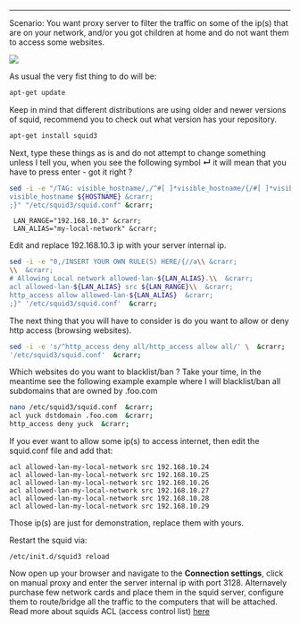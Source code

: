
---

Scenario: You want proxy server to filter the traffic on some of the ip(s) that are on your network, and/or you got children at home and do not want them to access some websites.

![]({|img|}/1misc/squid-proxy.jpg)

As usual the very fist thing to do will be:

```bash
apt-get update
```

Keep in mind that different distributions are using older and newer versions of squid, recommend you to check out what version has your repository.

```bash
apt-get install squid3
```

Next, type these things as is and do not attempt to change something unless I tell you, when you see the following symbol **&crarr;** it will mean that you have to press enter - got it right ?

```bash
sed -i -e "/TAG: visible_hostname/,/^#[ ]*visible_hostname/{/#[ ]*visible_hostname/a\\ &crarr;
visible_hostname ${HOSTNAME} &crarr;
;}" "/etc/squid3/squid.conf" &crarr;
```

``` 
 LAN_RANGE="192.168.10.3" &crarr;
 LAN_ALIAS="my-local-network" &crarr;
```

Edit and replace 192.168.10.3 ip with your server internal ip.

```bash
sed -i -e "0,/INSERT YOUR OWN RULE(S) HERE/{//a\\ &crarr;
\\  &crarr;
# Allowing Local network allowed-lan-${LAN_ALIAS}.\\  &crarr;
acl allowed-lan-${LAN_ALIAS} src ${LAN_RANGE}\\  &crarr;
http_access allow allowed-lan-${LAN_ALIAS}  &crarr;
;}" '/etc/squid3/squid.conf'  &crarr;
```

The next thing that you will have to consider is do you want to allow or deny http access (browsing websites).

```bash
sed -i -e 's/^http_access deny all/http_access allow all/' \  &crarr;
'/etc/squid3/squid.conf'  &crarr;
```

Which websites do you want to blacklist/ban ? Take your time, in the meantime see the following example example where I will blacklist/ban all subdomains that are owned by .foo.com

```bash
nano /etc/squid3/squid.conf  &crarr;
acl yuck dstdomain .foo.com  &crarr;
http_access deny yuck  &crarr;
```

If you ever want to allow some ip(s) to access internet, then edit the squid.conf file and add that:

```
acl allowed-lan-my-local-network src 192.168.10.24
acl allowed-lan-my-local-network src 192.168.10.25
acl allowed-lan-my-local-network src 192.168.10.26
acl allowed-lan-my-local-network src 192.168.10.27
acl allowed-lan-my-local-network src 192.168.10.28
acl allowed-lan-my-local-network src 192.168.10.29
```

Those ip(s) are just for demonstration, replace them with yours.

Restart the squid via:

```/etc/init.d/squid3 reload```

Now open up your browser and navigate to the **Connection settings**, click on manual proxy and enter the server internal ip with port 3128. Alternavely purchase few network cards and place them in the squid server, configure them to route/bridge all the traffic to the computers that will be attached. Read more about squids ACL (access control list) <a href="http://wiki.squid-cache.org/SquidFaq/SquidAcl" target="_blank">here</a>
